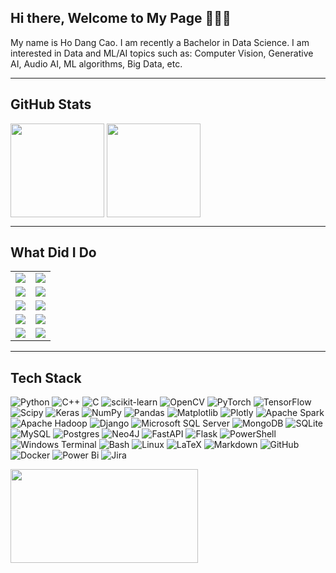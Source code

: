 ## Hi there, Welcome to My Page 👋👋👋
My name is Ho Dang Cao. I am recently a Bachelor in Data Science. I am interested in Data and ML/AI topics such as: Computer Vision, Generative AI, Audio AI, ML algorithms, Big Data, etc.

<!---
[![](https://visitcount.itsvg.in/api?id=HoDangCao&icon=0&color=0)](https://visitcount.itsvg.in)


**Connect with me:**
<p align="left">
<a href="https://kaggle.com/hodangcao" target="blank"><img align="center" src="https://raw.githubusercontent.com/rahuldkjain/github-profile-readme-generator/master/src/images/icons/Social/kaggle.svg" alt="hodangcao" height="30" /></a>
<a href="https://medium.com/@dangcaoho151202" target="blank"><img align="center" src="https://raw.githubusercontent.com/rahuldkjain/github-profile-readme-generator/master/src/images/icons/Social/medium.svg" alt="@dangcaoho151202" height="30" /></a>
<a href="https://www.leetcode.com/hodangcao" target="blank"><img align="center" src="https://raw.githubusercontent.com/rahuldkjain/github-profile-readme-generator/master/src/images/icons/Social/leet-code.svg" alt="hodangcao" height="30" /></a>
</p>
-->
---

## GitHub Stats
<a><img height=150 align="center" src="https://github-readme-stats.vercel.app/api?username=HoDangCao&hide=contribs,prs,issues&show_icons=true" />
<img height=150 align="center" src="https://github-readme-streak-stats.herokuapp.com/?user=hodangcao&layout=compact&card_width=400" /></a>

---

## What Did I Do
<table>
  <tr>
    <td>
      <a href="https://github.com/HoDangCao/LLMs-System.git">
        <img align="center" src="https://github-readme-stats.vercel.app/api/pin/?username=HoDangCao&repo=LLMs-System&theme=highcontrast" />
      </a>
    </td>
    <td>
      <a href="https://github.com/HoDangCao/Stable-Diffusion-Text2Img.git">
        <img align="center" src="https://github-readme-stats.vercel.app/api/pin/?username=HoDangCao&repo=Stable-Diffusion-Text2Img&theme=radical" />
      </a>
    </td>
  </tr>
  <tr>
    <td>
      <a href="https://github.com/HoDangCao/Text-2-Video.git">
        <img align="center" src="https://github-readme-stats.vercel.app/api/pin/?username=HoDangCao&repo=Text-2-Video&theme=gruvbox" />
      </a>
    </td>
    <td>
      <a href="">
        <img align="center" src="https://github-readme-stats.vercel.app/api/pin/?username=HoDangCao&repo=&theme=tokyonight" />
      </a>
    </td>
  </tr>
  <tr>
    <td>
      <a href="https://github.com/HoDangCao/multi-object-classification-based-on-deep-learning-model.git">
        <img align="center" src="https://github-readme-stats.vercel.app/api/pin/?username=HoDangCao&repo=multi-object-classification-based-on-deep-learning-model&theme=onedark" />
      </a>
    </td>
    <td>
      <a href="https://github.com/HoDangCao/Mastering-Time-Series.git">
        <img align="center" src="https://github-readme-stats.vercel.app/api/pin/?username=HoDangCao&repo=Mastering-Time-Series&theme=cobalt" />
      </a>
    </td>
  </tr>
  <tr>
    <td>
      <a href="https://github.com/HoDangCao/Food-Demand.git">
        <img align="center" src="https://github-readme-stats.vercel.app/api/pin/?username=HoDangCao&repo=Food-Demand&theme=synthwave" />
      </a>
    </td>
    <td>
      <a href="">
        <img align="center" src="https://github-readme-stats.vercel.app/api/pin/?username=HoDangCao&repo=&theme=merko" />
      </a>
    </td>
  </tr>
  <tr>
    <td>
      <a href="https://github.com/HoDangCao/Data-collection-and-population-analysis-of-Asia-and-North-America.git">
        <img align="center" src="https://github-readme-stats.vercel.app/api/pin/?username=HoDangCao&repo=Data-collection-and-population-analysis-of-Asia-and-North-America&theme=radical" />
      </a>
    </td>
    <td>
      <a href="https://github.com/HoDangCao/Analyze-College-Entrance-Exam-Scores.git">
        <img align="center" src="https://github-readme-stats.vercel.app/api/pin/?username=HoDangCao&repo=Analyze-College-Entrance-Exam-Scores&theme=dracula" />
      </a>
    </td>
  </tr>
</table>


---

## Tech Stack
![Python](https://img.shields.io/badge/python-3670A0?style=for-the-badge&logo=python&logoColor=ffdd54)
![C++](https://img.shields.io/badge/c++-%2300599C.svg?style=for-the-badge&logo=c%2B%2B&logoColor=white)
![C](https://img.shields.io/badge/c-%2300599C.svg?style=for-the-badge&logo=c&logoColor=white)
![scikit-learn](https://img.shields.io/badge/scikit--learn-%23F7931E.svg?style=for-the-badge&logo=scikit-learn&logoColor=white)
![OpenCV](https://img.shields.io/badge/opencv-5C3EE8?style=for-the-badge&logo=opencv&logoColor=white)
![PyTorch](https://img.shields.io/badge/PyTorch-%23EE4C2C.svg?style=for-the-badge&logo=PyTorch&logoColor=white)
![TensorFlow](https://img.shields.io/badge/TensorFlow-%23FF6F00.svg?style=for-the-badge&logo=TensorFlow&logoColor=white)
![Scipy](https://img.shields.io/badge/SciPy-%230C55A5.svg?style=for-the-badge&logo=scipy&logoColor=%white)
![Keras](https://img.shields.io/badge/Keras-%23D00000.svg?style=for-the-badge&logo=Keras&logoColor=white)
![NumPy](https://img.shields.io/badge/numpy-%23013243.svg?style=for-the-badge&logo=numpy&logoColor=white)
![Pandas](https://img.shields.io/badge/pandas-%23150458.svg?style=for-the-badge&logo=pandas&logoColor=white)
![Matplotlib](https://img.shields.io/badge/Matplotlib-%23ffffff.svg?style=for-the-badge&logo=Matplotlib&logoColor=black)
![Plotly](https://img.shields.io/badge/Plotly-%233F4F75.svg?style=for-the-badge&logo=plotly&logoColor=white)
![Apache Spark](https://img.shields.io/badge/Apache%20Spark-FDEE21?style=for-the-badge&logo=apachespark&logoColor=black)
![Apache Hadoop](https://img.shields.io/badge/Apache%20Hadoop-66CCFF?style=for-the-badge&logo=apachehadoop&logoColor=black)
![Django](https://img.shields.io/badge/django-%23092E20.svg?style=for-the-badge&logo=django&logoColor=white)
![Microsoft SQL Server](https://img.shields.io/badge/mssql-CC2927?style=for-the-badge&logo=microsoftsqlserver&logoColor=white)
![MongoDB](https://img.shields.io/badge/MongoDB-%234ea94b.svg?style=for-the-badge&logo=mongodb&logoColor=white)
![SQLite](https://img.shields.io/badge/sqlite-%2307405e.svg?style=for-the-badge&logo=sqlite&logoColor=white)
![MySQL](https://img.shields.io/badge/mysql-4479A1.svg?style=for-the-badge&logo=mysql&logoColor=white)
![Postgres](https://img.shields.io/badge/postgres-%23316192.svg?style=for-the-badge&logo=postgresql&logoColor=white)
![Neo4J](https://img.shields.io/badge/Neo4j-008CC1?style=for-the-badge&logo=neo4j&logoColor=white)
![FastAPI](https://img.shields.io/badge/FastAPI-005571?style=for-the-badge&logo=fastapi)
![Flask](https://img.shields.io/badge/flask-%23000.svg?style=for-the-badge&logo=flask&logoColor=white)
![PowerShell](https://img.shields.io/badge/PowerShell-%235391FE.svg?style=for-the-badge&logo=powershell&logoColor=white)
![Windows Terminal](https://img.shields.io/badge/Windows%20Terminal-%234D4D4D.svg?style=for-the-badge&logo=windows-terminal&logoColor=white)
![Bash](https://img.shields.io/badge/bash-4EAA25?style=for-the-badge&logo=gnubash&logoColor=white)
![Linux](https://img.shields.io/badge/linux-FCC624?style=for-the-badge&logo=linux&logoColor=black)
![LaTeX](https://img.shields.io/badge/latex-%23008080.svg?style=for-the-badge&logo=latex&logoColor=white)
![Markdown](https://img.shields.io/badge/markdown-%23000000.svg?style=for-the-badge&logo=markdown&logoColor=white)
![GitHub](https://img.shields.io/badge/github-%23121011.svg?style=for-the-badge&logo=github&logoColor=white)
![Docker](https://img.shields.io/badge/docker-%230db7ed.svg?style=for-the-badge&logo=docker&logoColor=white)
![Power Bi](https://img.shields.io/badge/power_bi-F2C811?style=for-the-badge&logo=powerbi&logoColor=black)
![Jira](https://img.shields.io/badge/jira-%230A0FFF.svg?style=for-the-badge&logo=jira&logoColor=white)

<a><img height=150 width=300 align="center" src="https://github-readme-stats.vercel.app/api/top-langs/?username=HoDangCao&theme=dark&layout=compact" /></a>
